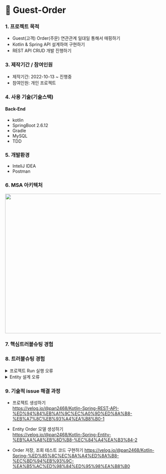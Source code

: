 # 📌 Guest-Order

###  1. 프로젝트 목적 
+ Guest(고객) Order(주문) 연관관계 일대일 통해서 매핑하기
+ Kotlin & Spring API 설계하여 구현하기
+ REST API CRUD 개발 진행하기 


###  3. 제작기간 / 참여인원
+ 제작기간: 2022-10-13 ~ 진행중
+ 참여인원: 개인 프로젝트

### 4. 사용 기술(기술스택)
#### Back-End
+ kotlin
+ SpringBoot 2.6.12
+ Gradle
+ MySQL
+ TDD

### 5. 개발환경
+ InteliJ IDEA
+ Postman

### 6. MSA 아키텍처

<img src="https://user-images.githubusercontent.com/58936137/195647238-3f9f0210-4478-41c0-9dee-37f4223ea195.png" width="600px" height="450px">



###  7. 핵심트러블슈팅 경험

###  8. 트러블슈팅 경험
<details>
<summary>프로젝트 Run 실행 오류</summary>
<div markdown="1">

- Error starting ApplicationContext. To display the conditions report re-run your application with 'debug' enabled.
- 해결 원인: application.properties 설정 파일에서 spring.autoconfigure.exclude=org.springframework.boot.autoconfigure.jdbc.DataSourceAutoConfiguration 추가하여 개선
  
</div>
</details> 

<details>
<summary>Entity 설계 오류</summary>
<div markdown="1">

- org.hibernate.tool.schema.spi.CommandAcceptanceException: Error executing DDL "
- 해결 원인: SpringBoot Entity 설계하여 Table 명을 지정하여 실행 > 기존 DBMS Table 명이 존재하기 때문에 Error 발생

  <img src="https://user-images.githubusercontent.com/58936137/195974174-50a700d3-0fda-4555-a685-f0bb6e6c3e37.png" width="300px" height="100px"><br>
  
  - 기존에 @Table(name=order) 명칭이 되어있는데 orders 수정 후 개선

</div>
</details> 


### 9. 기술적 issue 해결 과정
+ 프로젝트 생성하기<br> 
https://velog.io/@pan2468/Kotlin-Spring-REST-API-%ED%94%84%EB%A1%9C%EC%A0%9D%ED%8A%B8-%EB%A7%8C%EB%93%A4%EA%B8%B0-1

+ Entity Order 모델 생성하기<br>
https://velog.io/@pan2468/Kotlin-Spring-Entity-%EB%AA%A8%EB%8D%B8-%EC%84%A4%EA%B3%84-2

+ Order 저장, 조회 테스트 코드 구현하기 
https://velog.io/@pan2468/Kotlin-Spring-%ED%85%8C%EC%8A%A4%ED%8A%B8-%EC%BD%94%EB%93%9C-%EA%B5%AC%ED%98%84%ED%95%98%EA%B8%B0








